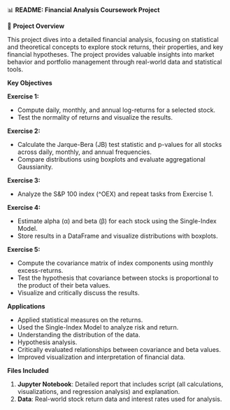 📊 **README: Financial Analysis Coursework Project**  

🌟 **Project Overview**

This project dives into a detailed financial analysis, focusing on statistical and theoretical concepts to explore stock returns, their properties, and key financial hypotheses. The project provides valuable insights into market behavior and portfolio management through real-world data and statistical tools.


**Key Objectives**

**Exercise 1:**
* Compute daily, monthly, and annual log-returns for a selected stock.
* Test the normality of returns and visualize the results.

**Exercise 2:**
* Calculate the Jarque-Bera (JB) test statistic and p-values for all stocks across daily, monthly, and annual frequencies.
* Compare distributions using boxplots and evaluate aggregational Gaussianity.

**Exercise 3:**
* Analyze the S&P 100 index (^OEX) and repeat tasks from Exercise 1.

**Exercise 4:**
* Estimate alpha (α) and beta (β) for each stock using the Single-Index Model.
* Store results in a DataFrame and visualize distributions with boxplots.

**Exercise 5:**
* Compute the covariance matrix of index components using monthly excess-returns.
* Test the hypothesis that covariance between stocks is proportional to the product of their beta values.
* Visualize and critically discuss the results.


**Applications**
* Applied statistical measures on the returns.
* Used the Single-Index Model to analyze risk and return.
* Understanding the distribution of the data.
* Hypothesis analysis.
* Critically evaluated relationships between covariance and beta values.
* Improved visualization and interpretation of financial data.

**Files Included** 
1. **Jupyter Notebook**: Detailed report that includes script (all calculations, visualizations, and regression analysis) and explanation. 
2. **Data**: Real-world stock return data and interest rates used for analysis.
